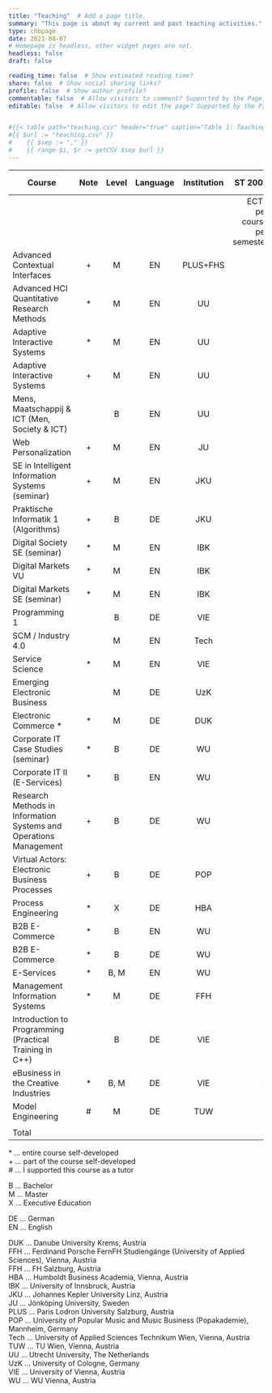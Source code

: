 ```yaml
---
title: "Teaching"  # Add a page title.
summary: "This page is about my current and past teaching activities."  # Add a page description.
type: chbpage
date: 2021-08-07 
# Homepage is headless, other widget pages are not.
headless: false
draft: false

reading_time: false  # Show estimated reading time?
share: false  # Show social sharing links?
profile: false  # Show author profile?
commentable: false  # Allow visitors to comment? Supported by the Page, Post, and Docs content types.
editable: false  # Allow visitors to edit the page? Supported by the Page, Post, and Docs content types.


#{{< table path="teaching.csv" header="true" caption="Table 1: Teaching" >}}
#{{ $url := "teaching.csv" }}
#    {{ $sep := "," }}
#    {{ range $i, $r := getCSV $sep $url }}
---
```



| Course                                                            | Note | Level | Language | Institution |                      ST 2008 | WT 2008/09 | ST 2009 | WT 2009/10 | ST 2010 | WT 2010/11 | ST 2011 | WT 2011/12 | SS 2012 | WT 2012/13 | ST 2013 | WT 2013/14 | ST 2014 | WT 2014/15 | ST 2015 | WT 2015/16 | ST 2016 | WT 2016/17 | WT 2017/18 | ST 2018 | ST 2019 | WT 2019/20 | ST 2020 | WT 2020/21 | SS 2001 | WT 2021/22 | ST 2022 | WT 2022/23 |            WT 2023/24 |            |
|-------------------------------------------------------------------|:----:|:-----:|:--------:|:-----------:|-----------------------------:|-----------:|--------:|-----------:|--------:|-----------:|--------:|-----------:|--------:|-----------:|--------:|-----------:|--------:|-----------:|--------:|-----------:|--------:|-----------:|-----------:|--------:|--------:|-----------:|--------:|-----------:|--------:|-----------:|--------:|-----------:|-----------:|-----------:|
|                                                                   |      |       |          |             | ECTS per course per semester |            |         |            |         |            |         |            |         |            |         |            |         |            |         |            |         |            |            |         |         |            |         |            |         |            |         |            |             |Total ECTS |
| Advanced Contextual Interfaces                                    | +    | M     | EN       | PLUS+FHS        |                              |            |         |            |         |            |         |            |         |            |         |            |         |            |         |            |         |            |            |         |         |            |         |            |         |            |         |            | 3          | 3          |
| Advanced HCI Quantitative Research Methods                        |   *  |   M   |    EN    |      UU     |                              |            |         |            |         |            |         |            |         |            |         |            |         |            |         |            |         |            |            |         |         |            |         |            |     7.5 |            |     7.5 |            |             |        15 |
| Adaptive Interactive Systems                                      |   *  |   M   |    EN    |      UU     |                              |            |         |            |         |            |         |            |         |            |         |            |         |            |         |            |         |            |            |         |         |            |         |            |         |        7.5 |         |        7.5 |             |        15 |
| Adaptive Interactive Systems                                      |   +  |   M   |    EN    |      UU     |                              |            |         |            |         |            |         |            |         |            |         |            |         |            |         |            |         |            |            |         |         |            |         |        7.5 |         |            |         |            |            |        7.5 |
| Mens, Maatschappij & ICT (Men, Society & ICT)                     |      |   B   |    EN    |      UU     |                              |            |         |            |         |            |         |            |         |            |         |            |         |            |         |            |         |            |            |         |         |            |         |        7.5 |         |            |         |            |            |        7.5 |
| Web Personalization                                               |   +  |   M   |    EN    |      JU     |                              |            |         |            |         |            |         |            |         |            |         |            |         |            |         |            |         |            |            |         |         |            |     7.5 |            |     7.5 |        7.5 |         |        7.5 |             |        30 |
| SE in Intelligent Information Systems (seminar)                   |   +  |   M   |    EN    |     JKU     |                              |            |         |            |         |            |         |            |         |            |         |            |         |            |         |            |         |            |            |         |         |            |       3 |            |         |            |         |            |             |         3 |
| Praktische Informatik 1 (Algorithms)                              |   +  |   B   |    DE    |     JKU     |                              |            |         |            |         |            |         |            |         |            |         |            |         |            |         |            |         |            |            |         |         |            |    1.25 |            |         |            |         |            |             |      1.25 |
| Digital Society SE (seminar)                                      |   *  |   M   |    EN    |     IBK     |              |            |         |            |         |            |         |            |         |            |         |            |         |            |         |            |         |            |            |         |         |          5 |         |            |         |            |         |            |             |         5 |
| Digital Markets VU                                                |   *  |   M   |    EN    |     IBK     |                              |            |         |            |         |            |         |            |         |            |         |            |         |            |         |            |         |            |            |         |       5 |            |         |            |         |            |         |            |            |          5 |
| Digital Markets SE (seminar)                                      |   *  |   M   |    EN    |     IBK     |              |            |         |            |         |            |         |            |         |            |         |            |         |            |         |            |         |            |            |         |       5 |            |         |            |         |            |         |            |             |         5 |
| Programming 1                                                     |      |   B   |    DE    |     VIE     |                              |            |         |            |         |            |         |            |         |            |         |            |         |            |         |            |         |          6 |            |         |         |            |         |            |         |            |         |            |             |         6 |
| SCM / Industry 4.0                                                |      |   M   |    EN    |     Tech    |                              |            |         |            |         |            |         |            |         |            |         |            |         |            |         |            |         |          5 |            |         |         |            |         |            |         |            |         |            |             |         5 |
| Service Science                                                   |   *  |   M   |    EN    |     VIE     |                              |            |         |            |         |            |         |            |         |            |         |            |         |            |         |            |         |          4 |          4 |         |         |            |         |            |         |            |         |            |             |         8 |
| Emerging Electronic Business                                      |      |   M   |    DE    |     UzK     |                              |            |         |            |         |            |         |            |         |            |         |            |         |            |         |            |       6 |            |            |         |         |            |         |            |         |            |         |            |             |         6 |
| Electronic Commerce *                                             |   *  |   M   |    DE    |     DUK     |                              |            |         |            |         |            |         |            |         |            |         |            |         |            |         |        2.5 |         |        2.5 |            |         |         |            |         |            |         |            |         |            |             |         5 |
| Corporate IT Case Studies (seminar)                               |   *  |   B   |    DE    |      WU     |                              |            |         |            |         |            |         |            |         |            |         |          4 |       4 |          4 |         |            |         |            |            |         |         |            |         |            |         |            |         |            |              |       12 |
| Corporate IT II (E-Services)                                      |   *  |   B   |    EN    |      WU     |              |            |         |            |         |            |         |            |         |            |         |          4 |       4 |            |         |            |         |            |            |         |         |            |         |            |         |            |         |            |            |          8 |
| Research Methods in Information Systems and Operations Management |   +  |   B   |    DE    |      WU     |              |            |         |            |         |            |         |            |         |            |         |            |       3 |          3 |       3 |          3 |         |            |            |         |         |            |         |            |         |            |         |            |             |        12 |
| Virtual Actors: Electronic Business Processes                     |   +  |   B   |    DE    |     POP     |              |            |         |            |         |            |         |            |       1 |            |       1 |            |       1 |            |         |            |         |            |            |         |         |            |         |            |         |            |         |            |          3 |
| Process Engineering                                               |   *  |   X   |    DE    |     HBA     |                              |            |         |            |         |            |         |          4 |         |            |         |            |         |            |         |            |         |            |            |         |         |            |         |            |         |            |         |            |            |          4 |
| B2B E-Commerce                                                    |   *  |   B   |    EN    |      WU     |                              |            |         |            |         |            |         |            |       4 |          4 |       4 |            |         |            |         |            |         |            |            |         |         |            |         |            |         |            |         |            |             |        12 |
| B2B E-Commerce                                                    |   *  |   B   |    DE    |      WU     |                              |            |         |            |       4 |          4 |       4 |          4 |         |            |         |            |         |            |         |            |         |            |            |         |         |            |         |            |         |            |         |            |             |        16 |
| E-Services                                                        |   *  |  B, M |    EN    |      WU     |                              |            |         |            |       4 |          4 |       4 |          4 |       4 |          4 |       4 |            |         |            |         |            |         |            |            |         |         |            |         |            |         |            |         |            |             |        28 |
| Management Information Systems                                    |   *  |   M   |    DE    |     FFH     |                              |            |         |          4 |         |          4 |         |          4 |         |          4 |         |            |         |          3 |         |            |         |            |            |         |         |            |         |            |         |            |         |            |             |        19 |
| Introduction to Programming (Practical Training in C++)           |      |   B   |    DE    |     VIE     |                              |          6 |         |          6 |         |            |         |            |         |            |         |            |         |            |         |            |         |            |            |         |         |            |         |            |         |            |         |            |             |        12 |
| eBusiness in the Creative Industries                              |   *  |  B, M |    DE    |     VIE     |                            4 |          4 |       4 |          4 |       4 |          4 |       4 |          4 |         |          4 |         |          4 |         |          4 |         |          4 |         |          4 |            |       4 |         |            |         |            |         |            |         |            |             |        52 |
| Model Engineering                                                 |   #  |   M   |    DE    |     TUW     |                              |          3 |         |            |         |            |         |            |         |            |         |            |         |            |         |            |         |            |            |         |         |            |         |            |         |            |         |            |              |        3 |
|                                                                   |      |       |          |             |                              |            |         |            |         |            |         |            |         |            |         |            |         |            |         |            |         |            |            |         |         |            |         |            |         |            |         |            |            |            |
| Total                                                             |      |       |          |             |                            4 |         13 |       4 |         14 |      12 |         16 |      12 |         20 |       9 |         16 |      12 |         15 |      12 |         14 |       0 |        6.5 |       6 |       21.5 |          4 |       4 |      10 |          5 |   11.75 |         15 |      15 |         15 |     7.5 |         15 |          3  |     312.25 |



\*	…	entire course self-developed  
\+	…	part of the course self-developed  
\#	…	I supported this course as a tutor  

B	…	Bachelor  
M	…	Master  
X	…	Executive Education  

DE	…	German  
EN	…	English  


DUK	…	Danube University Krems, Austria  
FFH	…	Ferdinand Porsche FernFH Studiengänge (University of Applied Sciences), Vienna, Austria  
FFH	…	FH Salzburg, Austria  
HBA	…	Humboldt Business Academia, Vienna, Austria  
IBK	…	University of Innsbruck, Austria  
JKU	…	Johannes Kepler University Linz, Austria  
JU	…	Jönköping University, Sweden  
PLUS	…	Paris Lodron University Salzburg, Austria  
POP	…	University of Popular Music and Music Business (Popakademie), Mannheim, Germany  
Tech	…	University of Applied Sciences Technikum Wien, Vienna, Austria  
TUW	…	TU Wien, Vienna, Austria  
UU	…	Utrecht University, The Netherlands  
UzK	…	University of Cologne, Germany  
VIE	…	University of Vienna, Austria  
WU	…	WU Vienna, Austria
